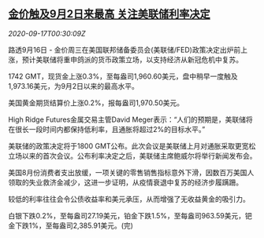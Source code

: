<!--1600304109000-->
[金价触及9月2日来最高 关注美联储利率决定](https://cn.reuters.com/article/precious-metals-0916-wedn-idCNKBS26800V)
------

<div><i>2020-09-17T00:30:09Z</i></div><p>路透9月16日 - 金价周三在美国联邦储备委员会(美联储/FED)政策决定出炉前上涨，预计美联储将重申鸽派的货币政策立场，以支持经济从新冠危机中复苏。</p><p>1742 GMT，现货金上涨0.3%，至每盎司1,960.60美元，盘中稍早一度触及1,973.16美元，为9月2日以来的最高水平。</p><p>美国黄金期货结算价上涨0.2%，报每盎司1,970.50美元。</p><p>High Ridge Futures金属交易主管David Meger表示：“人们的预期是，美联储将在很长一段时间内都保持低利率，且通胀将超过2%的目标水平。”</p><p>美联储的政策决定将于1800 GMT公布。此次会议是美联储上月对通胀采取更宽松立场以来的首次会议。公布利率决定之后，美联储主席鲍威尔将举行新闻发布会。</p><p>美国8月份消费者支出放缓，一项关键的零售销售指标意外下滑，因数百万美国人领取的失业救济金减少，这进一步证明，从疫情衰退中复苏的经济步履蹒跚。</p><p>较低的利率往往会令公债收益率和美元承压，从而增强了无收益黄金的吸引力。</p><p>白银下跌0.2%，至每盎司27.19美元，铂金下跌1.5%，至每盎司963.59美元，钯金下跌1%，至每盎司2,385.91美元。(完)</p>
